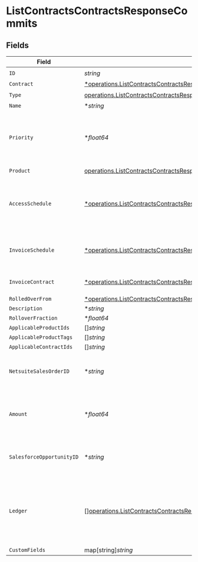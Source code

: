 # ListContractsContractsResponseCommits


## Fields

| Field                                                                                                                                                                                                        | Type                                                                                                                                                                                                         | Required                                                                                                                                                                                                     | Description                                                                                                                                                                                                  |
| ------------------------------------------------------------------------------------------------------------------------------------------------------------------------------------------------------------ | ------------------------------------------------------------------------------------------------------------------------------------------------------------------------------------------------------------ | ------------------------------------------------------------------------------------------------------------------------------------------------------------------------------------------------------------ | ------------------------------------------------------------------------------------------------------------------------------------------------------------------------------------------------------------ |
| `ID`                                                                                                                                                                                                         | *string*                                                                                                                                                                                                     | :heavy_check_mark:                                                                                                                                                                                           | N/A                                                                                                                                                                                                          |
| `Contract`                                                                                                                                                                                                   | [*operations.ListContractsContractsResponse200ApplicationJSONContract](../../models/operations/listcontractscontractsresponse200applicationjsoncontract.md)                                                  | :heavy_minus_sign:                                                                                                                                                                                           | N/A                                                                                                                                                                                                          |
| `Type`                                                                                                                                                                                                       | [operations.ListContractsContractsResponse200ApplicationJSONResponseBodyDataAmendmentsType](../../models/operations/listcontractscontractsresponse200applicationjsonresponsebodydataamendmentstype.md)       | :heavy_check_mark:                                                                                                                                                                                           | N/A                                                                                                                                                                                                          |
| `Name`                                                                                                                                                                                                       | **string*                                                                                                                                                                                                    | :heavy_minus_sign:                                                                                                                                                                                           | N/A                                                                                                                                                                                                          |
| `Priority`                                                                                                                                                                                                   | **float64*                                                                                                                                                                                                   | :heavy_minus_sign:                                                                                                                                                                                           | If multiple credits or commits are applicable, the one with the lower priority will apply first.                                                                                                             |
| `Product`                                                                                                                                                                                                    | [operations.ListContractsContractsResponse200ApplicationJSONResponseBodyDataAmendmentsProduct](../../models/operations/listcontractscontractsresponse200applicationjsonresponsebodydataamendmentsproduct.md) | :heavy_check_mark:                                                                                                                                                                                           | N/A                                                                                                                                                                                                          |
| `AccessSchedule`                                                                                                                                                                                             | [*operations.ListContractsContractsResponse200ApplicationJSONAccessSchedule](../../models/operations/listcontractscontractsresponse200applicationjsonaccessschedule.md)                                      | :heavy_minus_sign:                                                                                                                                                                                           | The schedule that the customer will gain access to the credits purposed with this commit.                                                                                                                    |
| `InvoiceSchedule`                                                                                                                                                                                            | [*operations.ListContractsContractsResponseInvoiceSchedule](../../models/operations/listcontractscontractsresponseinvoiceschedule.md)                                                                        | :heavy_minus_sign:                                                                                                                                                                                           | The schedule that the customer will be invoiced for this commit.                                                                                                                                             |
| `InvoiceContract`                                                                                                                                                                                            | [*operations.ListContractsContractsResponseInvoiceContract](../../models/operations/listcontractscontractsresponseinvoicecontract.md)                                                                        | :heavy_minus_sign:                                                                                                                                                                                           | The contract that this commit will be billed on.                                                                                                                                                             |
| `RolledOverFrom`                                                                                                                                                                                             | [*operations.ListContractsContractsResponseRolledOverFrom](../../models/operations/listcontractscontractsresponserolledoverfrom.md)                                                                          | :heavy_minus_sign:                                                                                                                                                                                           | N/A                                                                                                                                                                                                          |
| `Description`                                                                                                                                                                                                | **string*                                                                                                                                                                                                    | :heavy_minus_sign:                                                                                                                                                                                           | N/A                                                                                                                                                                                                          |
| `RolloverFraction`                                                                                                                                                                                           | **float64*                                                                                                                                                                                                   | :heavy_minus_sign:                                                                                                                                                                                           | N/A                                                                                                                                                                                                          |
| `ApplicableProductIds`                                                                                                                                                                                       | []*string*                                                                                                                                                                                                   | :heavy_minus_sign:                                                                                                                                                                                           | N/A                                                                                                                                                                                                          |
| `ApplicableProductTags`                                                                                                                                                                                      | []*string*                                                                                                                                                                                                   | :heavy_minus_sign:                                                                                                                                                                                           | N/A                                                                                                                                                                                                          |
| `ApplicableContractIds`                                                                                                                                                                                      | []*string*                                                                                                                                                                                                   | :heavy_minus_sign:                                                                                                                                                                                           | N/A                                                                                                                                                                                                          |
| `NetsuiteSalesOrderID`                                                                                                                                                                                       | **string*                                                                                                                                                                                                    | :heavy_minus_sign:                                                                                                                                                                                           | This field's availability is dependent on your client's configuration.                                                                                                                                       |
| `Amount`                                                                                                                                                                                                     | **float64*                                                                                                                                                                                                   | :heavy_minus_sign:                                                                                                                                                                                           | (DEPRECATED) Use access_schedule + invoice_schedule instead.                                                                                                                                                 |
| `SalesforceOpportunityID`                                                                                                                                                                                    | **string*                                                                                                                                                                                                    | :heavy_minus_sign:                                                                                                                                                                                           | This field's availability is dependent on your client's configuration.                                                                                                                                       |
| `Ledger`                                                                                                                                                                                                     | [][operations.ListContractsContractsResponse200ApplicationJSONLedger](../../models/operations/listcontractscontractsresponse200applicationjsonledger.md)                                                     | :heavy_minus_sign:                                                                                                                                                                                           | A list of ordered events that impact the balance of a commit. For example, an invoice deduction or a rollover.                                                                                               |
| `CustomFields`                                                                                                                                                                                               | map[string]*string*                                                                                                                                                                                          | :heavy_minus_sign:                                                                                                                                                                                           | N/A                                                                                                                                                                                                          |